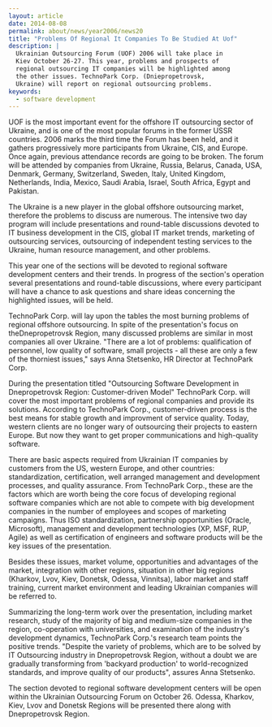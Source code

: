 ```yaml
---
layout: article
date: 2014-08-08
permalink: about/news/year2006/news20
title: "Problems Of Regional It Companies To Be Studied At Uof"
description: |
  Ukrainian Outsourcing Forum (UOF) 2006 will take place in
  Kiev October 26-27. This year, problems and prospects of
  regional outsourcing IT companies will be highlighted among
  the other issues. TechnoPark Corp. (Dniepropetrovsk,
  Ukraine) will report on regional outsourcing problems.
keywords:
  - software development
---
```


UOF is the most important event for the offshore IT outsourcing sector of Ukraine, and is one of the 
most popular forums in the former USSR countries. 2006 marks the third time the Forum has been held, 
and it gathers progressively more participants from Ukraine, CIS, and Europe. Once again, previous 
attendance records are going to be broken. The forum will be attended by companies from Ukraine, 
Russia, Belarus, Canada, USA, Denmark, Germany, Switzerland, Sweden, Italy, United Kingdom, 
Netherlands, India, Mexico, Saudi Arabia, Israel, South Africa, Egypt and Pakistan.

The Ukraine is a new player in the global offshore outsourcing market, therefore the problems to 
discuss are numerous. The intensive two day program will include presentations and round-table 
discussions devoted to IT business development in the CIS, global IT market trends, marketing of 
outsourcing services, outsourcing of independent testing services to the Ukraine, human resource 
management, and other problems.

This year one of the sections will be devoted to regional software development centers and their 
trends. In progress of the section's operation several presentations and round-table discussions, 
where every participant will have a chance to ask questions and share ideas concerning the 
highlighted issues, will be held.

TechnoPark Corp. will lay upon the tables the most burning problems of regional offshore 
outsourcing. In spite of the presentation's focus on theDnepropetrovsk Region, many discussed 
problems are similar in most companies all over Ukraine. "There are a lot of problems: qualification 
of personnel, low quality of software, small projects - all these are only a few of the thorniest 
issues," says Anna Stetsenko, HR Director at TechnoPark Corp.

During the presentation titled "Outsourcing Software Development in Dnepropetrovsk Region: 
Customer-driven Model" TechnoPark Corp. will cover the most important problems of regional companies 
and provide its solutions. According to TechnoPark Corp., customer-driven process is the best means 
for stable growth and improvment of service quality. Today, western clients are no longer wary of 
outsourcing their projects to eastern Europe. But now they want to get proper communications and 
high-quality software.

There are basic aspects required from Ukrainian IT companies by customers from the US, western 
Europe, and other countries: standardization, certification, well arranged management and 
development processes, and quality assurance. From TechnoPark Corp., these are the factors which are 
worth being the core focus of developing regional software companies which are not able to compete 
with big development companies in the number of employees and scopes of marketing campaigns. Thus 
ISO standardization, partnership opportunities (Oracle, Microsoft), management and development 
technologies (XP, MSF, RUP, Agile) as well as certification of engineers and software products will 
be the key issues of the presentation.

Besides these issues, market volume, opportunities and advantages of the market, integration with 
other regions, situation in other big regions (Kharkov, Lvov, Kiev, Donetsk, Odessa, Vinnitsa), 
labor market and staff training, current market environment and leading Ukrainian companies will be 
referred to.

Summarizing the long-term work over the presentation, including market research, study of the 
majority of big and medium-size companies in the region, co-operation with universities, and 
examination of the industry's development dynamics, TechnoPark Corp.'s research team points the 
positive trends. "Despite the variety of problems, which are to be solved by IT Outsourcing industry 
in Dnepropetrovsk Region, without a doubt we are gradually transforming from 'backyard production' 
to world-recognized standards, and improve quality of our products", assures Anna Stetsenko.

The section devoted to regional software development centers will be open within the Ukrainian 
Outsourcing Forum on October 26. Odessa, Kharkov, Kiev, Lvov and Donetsk Regions will be presented 
there along with Dnepropetrovsk Region.
